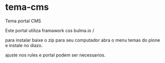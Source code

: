 # tema-cms
Tema portal CMS

Este portal utiliza framawork css bulma.io /


para instalar baixe o zip para seu computador abra o menu temas do plone e instale no diazo.

ajuste nos rules e portal podem ser necessarios.

